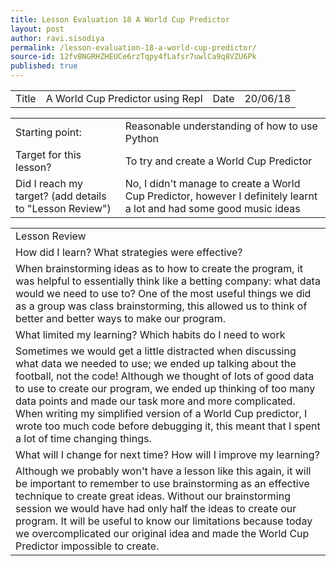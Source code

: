 ```yaml
---
title: Lesson Evaluation 18 A World Cup Predictor
layout: post
author: ravi.sisodiya
permalink: /lesson-evaluation-18-a-world-cup-predictor/
source-id: 12fvBNGRHZHEUCe6rzTqpy4fLafsr7uwlCa9q8VZU6Pk
published: true
---
```

<table>
  <tr>
    <td>Title</td>
    <td>A World Cup Predictor using Repl</td>
    <td>Date</td>
    <td>20/06/18</td>
  </tr>
</table>


<table>
  <tr>
    <td>Starting point:</td>
    <td>Reasonable understanding of how to use Python</td>
  </tr>
  <tr>
    <td>Target for this lesson?</td>
    <td>To try and create a World Cup Predictor</td>
  </tr>
  <tr>
    <td>Did I reach my target? 
(add details to "Lesson Review")</td>
    <td>No, I didn't manage to create a World Cup Predictor, however I definitely learnt a lot and had some good music ideas</td>
  </tr>
</table>


<table>
  <tr>
    <td>Lesson Review</td>
  </tr>
  <tr>
    <td>How did I learn? What strategies were effective? </td>
  </tr>
  <tr>
    <td>When brainstorming ideas as to how to create the program, it was helpful to essentially think like a betting company: what data would we need to use to? One of the most useful things we did as a group was class brainstorming, this allowed us to think of better and better ways to make our program.</td>
  </tr>
  <tr>
    <td>What limited my learning? Which habits do I need to work </td>
  </tr>
  <tr>
    <td>Sometimes we would get a little distracted when discussing what data we needed to use; we ended up talking about the football, not the code! Although we thought of lots of good data to use to create our program, we ended up thinking of too many data points and made our task more and more complicated. When writing my simplified version of a World Cup predictor, I wrote too much code before debugging it, this meant that I spent a lot of time changing things.</td>
  </tr>
  <tr>
    <td>What will I change for next time? How will I improve my learning?</td>
  </tr>
  <tr>
    <td>Although we probably won't have a lesson like this again, it will be important to remember to use brainstorming as an effective technique to create great ideas. Without our brainstorming session we would have had only half the ideas to create our program. It will be useful to know our limitations because today we overcomplicated our original idea and made the World Cup Predictor impossible to create.</td>
  </tr>
</table>



